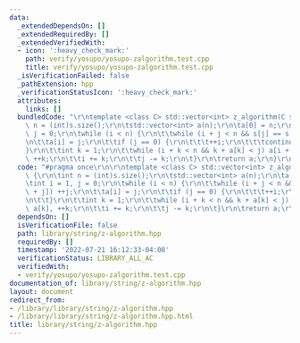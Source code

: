 ```yaml
---
data:
  _extendedDependsOn: []
  _extendedRequiredBy: []
  _extendedVerifiedWith:
  - icon: ':heavy_check_mark:'
    path: verify/yosupo/yosupo-zalgorithm.test.cpp
    title: verify/yosupo/yosupo-zalgorithm.test.cpp
  _isVerificationFailed: false
  _pathExtension: hpp
  _verificationStatusIcon: ':heavy_check_mark:'
  attributes:
    links: []
  bundledCode: "\r\ntemplate <class C> std::vector<int> z_algorithm(C s) {\r\n\tint\
    \ n = (int)s.size();\r\n\tstd::vector<int> a(n);\r\n\ta[0] = n;\r\n\tint i = 1,\
    \ j = 0;\r\n\twhile (i < n) {\r\n\t\twhile (i + j < n && s[j] == s[i + j]) ++j;\r\
    \n\t\ta[i] = j;\r\n\t\tif (j == 0) {\r\n\t\t\t++i;\r\n\t\t\tcontinue;\r\n\t\t\
    }\r\n\t\tint k = 1;\r\n\t\twhile (i + k < n && k + a[k] < j) a[i + k] = a[k],\
    \ ++k;\r\n\t\ti += k;\r\n\t\tj -= k;\r\n\t}\r\n\treturn a;\r\n}\r\n"
  code: "#pragma once\r\n\r\ntemplate <class C> std::vector<int> z_algorithm(C s)\
    \ {\r\n\tint n = (int)s.size();\r\n\tstd::vector<int> a(n);\r\n\ta[0] = n;\r\n\
    \tint i = 1, j = 0;\r\n\twhile (i < n) {\r\n\t\twhile (i + j < n && s[j] == s[i\
    \ + j]) ++j;\r\n\t\ta[i] = j;\r\n\t\tif (j == 0) {\r\n\t\t\t++i;\r\n\t\t\tcontinue;\r\
    \n\t\t}\r\n\t\tint k = 1;\r\n\t\twhile (i + k < n && k + a[k] < j) a[i + k] =\
    \ a[k], ++k;\r\n\t\ti += k;\r\n\t\tj -= k;\r\n\t}\r\n\treturn a;\r\n}\r\n"
  dependsOn: []
  isVerificationFile: false
  path: library/string/z-algorithm.hpp
  requiredBy: []
  timestamp: '2022-07-21 16:12:33-04:00'
  verificationStatus: LIBRARY_ALL_AC
  verifiedWith:
  - verify/yosupo/yosupo-zalgorithm.test.cpp
documentation_of: library/string/z-algorithm.hpp
layout: document
redirect_from:
- /library/library/string/z-algorithm.hpp
- /library/library/string/z-algorithm.hpp.html
title: library/string/z-algorithm.hpp
---
```

